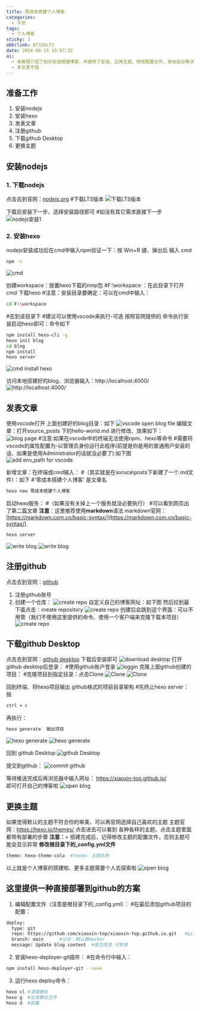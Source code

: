 ```yaml
---
title: 零成本搭建个人博客
categories:
  - 干货
tags:
  - 个人博客
sticky: 1
abbrlink: 8f33bcf2
date: 2024-06-15 15:07:32
ai:
  - 本教程介绍了如何安装搭建博客，并提供了安装、应用主题、修改配置文件、本地启动等详细步骤及技术支持方式。教程的内容针对最新的主题版本进行更新，如果你是旧版本教程会有出入。
  - 本文真不错
---
```

## 准备工作
1. 安装nodejs
2. 安装hexo
3. 发表文章
4. 注册github
5. 下载github Desktop
6. 更换主题

## 安装nodejs
### 1. 下载nodejs
点击去到官网：[nodejs.org](https://nodejs.org/en)
#下载LTS版本
![下载LTS版本](/img/local/1.png)


下载后安装下一步、选择安装路径即可
#如没有其它需求直接下一步
![nodejs安装1](/img/local/2.png)
### 2. 安装hexo
nodejs安装成功后在cmd中输入npm验证一下：按 Win+R 键、弹出后 输入 cmd
```bash
npm -v
```
![cmd](/img/local/3.png)

创建workspace：放置hexo下载的nmp包
#F:\workspace ：在此目录下打开cmd 下载hexo
#注意：安装目录要确定：可以在cmd中输入： 
```bash
cd F:\workspace
```
#去到该目录下
#建议可以使用vscode来执行-可选
按照官网提供的 命令执行安装启动hexo即可：命令如下
```bash
npm install hexo-cli -g
hexo init blog
cd blog
npm install
hexo server
```
![cmd install hexo](/img/local/4.png)

访问本地搭建好的blog、浏览器输入：http://localhost:4000/ 
![http://localhost:4000/](/img/local/5.png)

## 发表文章
使用vscode打开 上面创建好的blog目录：如下
![vscode open blog file](/img/local/6.png)
编辑文章：打开source\_posts 下的hello-world.md 进行修改、效果如下：
![blog page](/img/local/7.png)
#注意:如果在vscode中的终端无法使用npm、hexo等命令
#需要将vscode的属性配置为-以管理员身份运行此程序(前提是你是用的普通用户安装的话、如果是使用Administrator的话就没必要了):如下图
![add env_path for vscode](/img/local/8.png)

新增文章：在终端或cmd输入：
#（其实就是在soruce\posts下新建了一个.md文件）：如下
#'零成本搭建个人博客' 是文章名
```bash
hexo new 零成本搭建个人博客
```
启动hexo服务：
#（如果没有关掉上一个服务就没必要执行）
#可以看到网页出了第二篇文章
**注意**：这里推荐使用**markdown**语法
markdown官网：[https://markdown.com.cn/basic-syntax/](https://markdown.com.cn/basic-syntax/)
```bash
hexo server
```
![write blog](/img/local/9.png)
![write blog](/img/local/10.png)
## 注册github
点击去到官网：[github](https://github.com/)
1. 注册github账号
2. 创建一个仓库：
![create repo](/img/local/11.png)
自定义自己的博客网址：如下图
然后拉到最下面点击：create repository 
![create repo](/img/local/13.png)
创建后会跳到这个界面：可以不用管（我们不使用这里提供的命令、使用一个客户端来克隆下载本项目）
![create repo](/img/local/14.png)

## 下载github Desktop
点击去到官网：[github desktop](https://desktop.github.com/)
下载后安装即可
![download desktop](/img/local/15.png)
打开github desktop后登录：
#使用github账户登录
![loggin](/img/local/16.png)
克隆上面github创建的项目：
#克隆项目到指定目录：点击Clone
![Clone](/img/local/17.png)
![Clone](/img/local/18.png)

回到终端、将hexo项目输出 github格式的项目目录架构
#先终止hexo server：按 
```bash
ctrl + c
```
再执行：
```bash
hexo generate  输出项目
```
![hexo generate](/img/local/19.png)
![hexo generate](/img/local/20.png)

回到 github Desktop 
![github Desktop ](/img/local/21.png)

提交到github：
![commit github](/img/local/22.png)

等待推送完成后再浏览器中输入网址：
https://xiaoxin-top.github.io/  
即可打开自己的博客啦
![open blog](/img/local/23.png)

## 更换主题
如果觉得默认的主题不符合你的审美、可以再官网选择自己喜欢的主题
主题官网：https://hexo.io/themes/
点击进去可以看到 各种各样的主题、点击主题里面都带有部署的步骤
__注意：__> 搭建完成后，记得修改主题的配置文件，否则主题可能会显示异常
__修改根目录下的_config.yml文件__
```bash
theme: hexo-theme-cola  #theme: 主题名称
```
以上就是个人博客的搭建啦、更多主题需要个人去探索啦
![open blog](/img/local/24.png)


## 这里提供一种直接部署到github的方案
1. 编辑配置文件（注意是根目录下的_config.yml）：
#在最后添加github项目的配置：
```bash
deploy:
  type: git
  repo: https://github.com/xiaoxin-top/xiaoxin-top.github.io.git   #github项目地址：https克隆或是SSH git的地址
  branch: main      #分支：默认是master
  message: Update blog content  #提交信息 可修改
```

2. 安装hexo-deployer-git插件：
#在命令行中输入：
```bash
npm install hexo-deployer-git --save
```
3. 运行hexo deploy命令：
```bash
hexo cl #清理缓存
hexo g  #生成静态文件
hexo d  #部署
```